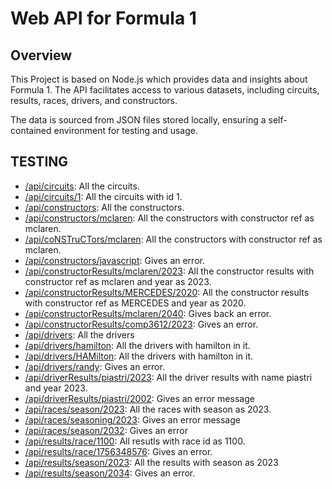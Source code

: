 # Web API for Formula 1

## Overview
This Project is based on Node.js which provides data and insights about Formula 1. The API facilitates access to various datasets, including circuits, results, races, drivers, and constructors. 

The data is sourced from JSON files stored locally, ensuring a self-contained environment for testing and usage.

## TESTING

- [/api/circuits](https://three612asg3-3.onrender.com/api/circuits): All the circuits.
- [/api/circuits/1](https://three612asg3-3.onrender.com/api/circuits/1): All the circuits with id 1.
- [/api/constructors](https://three612asg3-3.onrender.com/api/constructors): All the constructors. 
- [/api/constructors/mclaren](https://three612asg3-3.onrender.com/api/coNSTruCTors/mclaren): All the constructors with constructor ref as mclaren. 
- [/api/coNSTruCTors/mclaren](https://three612asg3-3.onrender.com/api/coNSTruCTors/mclaren): All the constructors with constructor ref as mclaren.
- [/api/constructors/javascript](https://three612asg3-3.onrender.com/api/constructors/javascript): Gives an error.
- [/api/constructorResults/mclaren/2023](https://three612asg3-3.onrender.com/api/constructorResults/mclaren/2023): All the constructor results with constructor ref as mclaren and year as 2023.
- [/api/constructorResults/MERCEDES/2020](https://three612asg3-3.onrender.com/api/constructorResults/MERCEDES/2020): All the constructor results with constructor ref as MERCEDES and year as 2020.
- [/api/constructorResults/mclaren/2040](https://three612asg3-3.onrender.com/api/constructorResults/mclaren/2040): Gives back an error.
- [/api/constructorResults/comp3612/2023](https://three612asg3-3.onrender.com/api/constructorResults/comp3612/2023): Gives an error.
- [/api/drivers](https://three612asg3-3.onrender.com/api/drivers): All the drivers
- [/api/drivers/hamilton](https://three612asg3-3.onrender.com/api/drivers/hamilton): All the drivers with hamilton in it.
- [/api/drivers/HAMilton](https://three612asg3-3.onrender.com/api/drivers/HAMilton): All the drivers with hamilton in it.
- [/api/drivers/randy](https://three612asg3-3.onrender.com/api/drivers/randy): Gives an error.
- [/api/driverResults/piastri/2023](https://three612asg3-3.onrender.com/api/driverResults/piastri/2023): All the driver results with name piastri and year 2023.
- [/api/driverResults/piastri/2002](https://three612asg3-3.onrender.com/api/driverResults/piastri/2002): Gives an error message
- [/api/races/season/2023](https://three612asg3-3.onrender.com/api/races/season/2023): All the races with season as 2023.
- [/api/races/seasoning/2023](https://three612asg3-3.onrender.com/api/races/seasoning/2023): Gives an error message
-  [/api/races/season/2032](https://three612asg3-3.onrender.com/api/races/season/2032): Gives an error
- [/api/results/race/1100](https://three612asg3-3.onrender.com/api/results/race/1100): All resutls with race id as 1100.
- [/api/results/race/1756348576](https://three612asg3-3.onrender.com/api/results/race/1756348576): Gives an error.
- [/api/results/season/2023](https://three612asg3-3.onrender.com/api/results/season/2023): All the results with season as 2023
- [/api/results/season/2034](https://three612asg3-3.onrender.com/api/results/season/2034): Gives an error.
